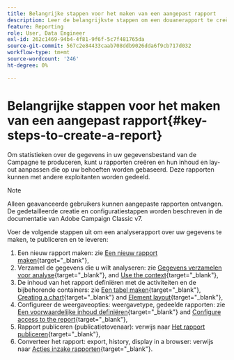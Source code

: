 ```yaml
---
title: Belangrijke stappen voor het maken van een aangepast rapport
description: Leer de belangrijkste stappen om een douanerapport te creëren
feature: Reporting
role: User, Data Engineer
exl-id: 262c1469-94b4-4f81-9f6f-5c7f481765da
source-git-commit: 567c2e84433caab708ddb9026dda6f9cb717d032
workflow-type: tm+mt
source-wordcount: '246'
ht-degree: 0%

---
```


# Belangrijke stappen voor het maken van een aangepast rapport{#key-steps-to-create-a-report}

Om statistieken over de gegevens in uw gegevensbestand van de Campagne te produceren, kunt u rapporten creëren en hun inhoud en lay-out aanpassen die op uw behoeften worden gebaseerd. Deze rapporten kunnen met andere exploitanten worden gedeeld.

>[!NOTE]
>
>Alleen geavanceerde gebruikers kunnen aangepaste rapporten ontvangen. De gedetailleerde creatie en configuratiestappen worden beschreven in de documentatie van Adobe Campaign Classic v7.

Voer de volgende stappen uit om een analyserapport over uw gegevens te maken, te publiceren en te leveren:

1. Een nieuw rapport maken: zie [Een nieuw rapport maken](https://experienceleague.adobe.com/docs/campaign-classic/using/reporting/creating-new-reports/creating-a-new-report.html){target="_blank"},
1. Verzamel de gegevens die u wilt analyseren: zie [Gegevens verzamelen voor analyse](https://experienceleague.adobe.com/docs/campaign-classic/using/reporting/creating-new-reports/collecting-data-to-analyze.html){target="_blank"}, and [Use the context](https://experienceleague.adobe.com/docs/campaign-classic/using/reporting/creating-new-reports/collecting-data-to-analyze.html){target="_blank"},
1. De inhoud van het rapport definiëren met de activiteiten en de bijbehorende containers: zie [Een tabel maken](https://experienceleague.adobe.com/docs/campaign-classic/using/reporting/creating-new-reports/creating-a-table.html){target="_blank"}, [Creating a chart](https://experienceleague.adobe.com/docs/campaign-classic/using/reporting/creating-new-reports/creating-a-chart.html){target="_blank"} and [Element layout](https://experienceleague.adobe.com/docs/campaign-classic/using/reporting/creating-new-reports/element-layout.html){target="_blank"},
1. Configureer de weergaveopties: weergavetype, gedeelde rapporten: zie [Een voorwaardelijke inhoud definiëren](https://experienceleague.adobe.com/docs/campaign-classic/using/reporting/creating-new-reports/defining-a-conditional-content.html){target="_blank"} and [Configure access to the report](https://experienceleague.adobe.com/docs/campaign-classic/using/reporting/creating-new-reports/configuring-access-to-the-report.html){target="_blank"},
1. Rapport publiceren (publicatietovenaar): verwijs naar [Het rapport publiceren](https://experienceleague.adobe.com/docs/campaign-classic/using/reporting/creating-new-reports/configuring-access-to-the-report.html#publishing-the-report){target="_blank"},
1. Converteer het rapport: export, history, display in a browser: verwijs naar [Acties inzake rapporten](https://experienceleague.adobe.com/docs/campaign-classic/using/reporting/creating-new-reports/actions-on-reports.html){target="_blank"}.
